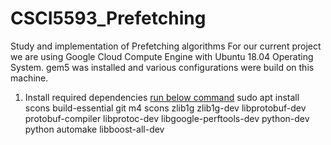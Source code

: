 # CSCI5593_Prefetching
Study and implementation of Prefetching algorithms
For our current project we are using Google Cloud Compute Engine with Ubuntu 18.04 Operating System.
gem5 was installed and various configurations were build on this machine.

1. Install required dependencies
<u>run below command</u>
sudo apt install scons build-essential git m4 scons zlib1g zlib1g-dev libprotobuf-dev protobuf-compiler libprotoc-dev libgoogle-perftools-dev python-dev python automake libboost-all-dev
